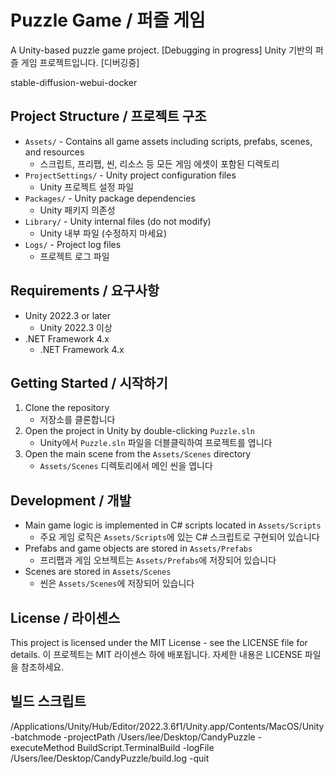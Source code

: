 # Puzzle Game / 퍼즐 게임

A Unity-based puzzle game project. [Debugging in progress]
Unity 기반의 퍼즐 게임 프로젝트입니다. [디버깅중]

stable-diffusion-webui-docker 

## Project Structure / 프로젝트 구조

- `Assets/` - Contains all game assets including scripts, prefabs, scenes, and resources
  - 스크립트, 프리팹, 씬, 리소스 등 모든 게임 에셋이 포함된 디렉토리
- `ProjectSettings/` - Unity project configuration files
  - Unity 프로젝트 설정 파일
- `Packages/` - Unity package dependencies
  - Unity 패키지 의존성
- `Library/` - Unity internal files (do not modify)
  - Unity 내부 파일 (수정하지 마세요)
- `Logs/` - Project log files
  - 프로젝트 로그 파일

## Requirements / 요구사항

- Unity 2022.3 or later
  - Unity 2022.3 이상
- .NET Framework 4.x
  - .NET Framework 4.x

## Getting Started / 시작하기

1. Clone the repository
   - 저장소를 클론합니다
2. Open the project in Unity by double-clicking `Puzzle.sln`
   - Unity에서 `Puzzle.sln` 파일을 더블클릭하여 프로젝트를 엽니다
3. Open the main scene from the `Assets/Scenes` directory
   - `Assets/Scenes` 디렉토리에서 메인 씬을 엽니다

## Development / 개발

- Main game logic is implemented in C# scripts located in `Assets/Scripts`
  - 주요 게임 로직은 `Assets/Scripts`에 있는 C# 스크립트로 구현되어 있습니다
- Prefabs and game objects are stored in `Assets/Prefabs`
  - 프리팹과 게임 오브젝트는 `Assets/Prefabs`에 저장되어 있습니다
- Scenes are stored in `Assets/Scenes`
  - 씬은 `Assets/Scenes`에 저장되어 있습니다

## License / 라이센스

This project is licensed under the MIT License - see the LICENSE file for details.
이 프로젝트는 MIT 라이센스 하에 배포됩니다. 자세한 내용은 LICENSE 파일을 참조하세요. 

## 빌드 스크립트
/Applications/Unity/Hub/Editor/2022.3.6f1/Unity.app/Contents/MacOS/Unity -batchmode -projectPath /Users/lee/Desktop/CandyPuzzle -executeMethod BuildScript.TerminalBuild -logFile /Users/lee/Desktop/CandyPuzzle/build.log -quit
